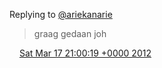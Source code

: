 Replying to [@ariekanarie](https://twitter.com/ariekanarie/status/181052750107389954)

> graag gedaan joh

<img src="../../media/tweet.ico" width="12" /> [Sat Mar 17 21:00:19 +0000 2012](https://twitter.com/DromerDenker/status/181122818270957569)